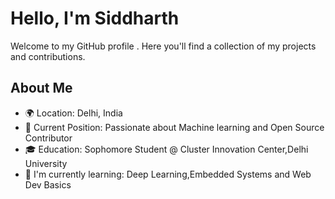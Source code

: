 # Hello, I'm Siddharth

Welcome to my GitHub profile . Here you'll find a collection of my projects and contributions.

## About Me

- 🌍 Location: Delhi, India
- 💼 Current Position: Passionate about Machine learning and Open Source Contributor
- 🎓 Education: Sophomore Student @ Cluster Innovation Center,Delhi University
- 🌱 I'm currently learning: Deep Learning,Embedded Systems and Web Dev Basics
  
